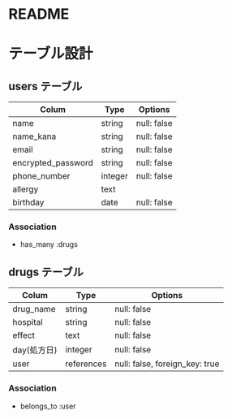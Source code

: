 # README
# テーブル設計

## users テーブル

| Colum            | Type    | Options      |
| ---------------- | ------  | -----------  |
| name             | string  | null: false  |
| name_kana        | string  | null: false  |
| email            | string  | null: false  |
| encrypted_password | string  | null: false  |
| phone_number     | integer | null: false  |
| allergy          | text    |
| birthday         |  date   | null: false|

### Association

- has_many :drugs

## drugs テーブル

| Colum            | Type       | Options      |
| ---------------- | ---------- | -----------  |
| drug_name        | string     | null: false  |
| hospital         | string     | null: false  |
| effect           | text       | null: false  |
| day(処方日)       | integer    | null: false  |
| user             | references | null: false, foreign_key: true |

### Association

- belongs_to :user